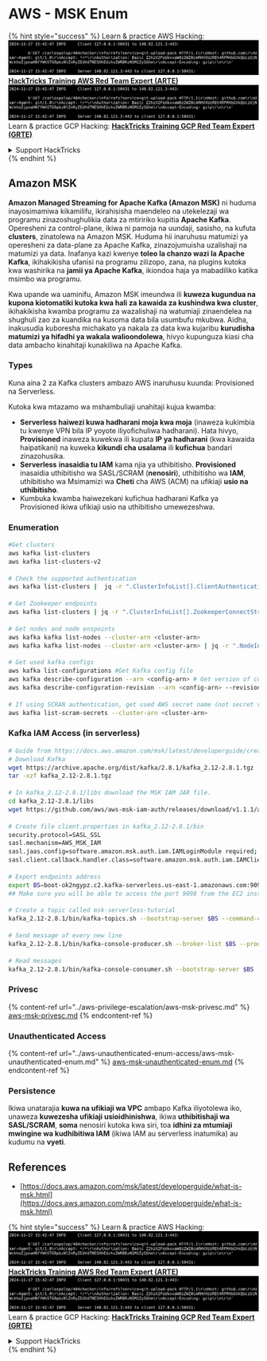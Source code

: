 # AWS - MSK Enum

{% hint style="success" %}
Learn & practice AWS Hacking:<img src="../../../.gitbook/assets/image (1).png" alt="" data-size="line">[**HackTricks Training AWS Red Team Expert (ARTE)**](https://training.hacktricks.xyz/courses/arte)<img src="../../../.gitbook/assets/image (1).png" alt="" data-size="line">\
Learn & practice GCP Hacking: <img src="../../../.gitbook/assets/image (2).png" alt="" data-size="line">[**HackTricks Training GCP Red Team Expert (GRTE)**<img src="../../../.gitbook/assets/image (2).png" alt="" data-size="line">](https://training.hacktricks.xyz/courses/grte)

<details>

<summary>Support HackTricks</summary>

* Check the [**subscription plans**](https://github.com/sponsors/carlospolop)!
* **Join the** 💬 [**Discord group**](https://discord.gg/hRep4RUj7f) or the [**telegram group**](https://t.me/peass) or **follow** us on **Twitter** 🐦 [**@hacktricks\_live**](https://twitter.com/hacktricks\_live)**.**
* **Share hacking tricks by submitting PRs to the** [**HackTricks**](https://github.com/carlospolop/hacktricks) and [**HackTricks Cloud**](https://github.com/carlospolop/hacktricks-cloud) github repos.

</details>
{% endhint %}

## Amazon MSK

**Amazon Managed Streaming for Apache Kafka (Amazon MSK)** ni huduma inayosimamiwa kikamilifu, ikirahisisha maendeleo na utekelezaji wa programu zinazoshughulikia data za mtiririko kupitia **Apache Kafka**. Operesheni za control-plane, ikiwa ni pamoja na uundaji, sasisho, na kufuta **clusters**, zinatolewa na Amazon MSK. Huduma hii inaruhusu matumizi ya operesheni za data-plane za Apache Kafka, zinazojumuisha uzalishaji na matumizi ya data. Inafanya kazi kwenye **toleo la chanzo wazi la Apache Kafka**, ikihakikisha ufanisi na programu zilizopo, zana, na plugins kutoka kwa washirika na **jamii ya Apache Kafka**, ikiondoa haja ya mabadiliko katika msimbo wa programu.

Kwa upande wa uaminifu, Amazon MSK imeundwa ili **kuweza kugundua na kupona kiotomatiki kutoka kwa hali za kawaida za kushindwa kwa cluster**, ikihakikisha kwamba programu za wazalishaji na watumiaji zinaendelea na shughuli zao za kuandika na kusoma data bila usumbufu mkubwa. Aidha, inakusudia kuboresha michakato ya nakala za data kwa kujaribu **kurudisha matumizi ya hifadhi ya wakala walioondolewa**, hivyo kupunguza kiasi cha data ambacho kinahitaji kunakiliwa na Apache Kafka.

### **Types**

Kuna aina 2 za Kafka clusters ambazo AWS inaruhusu kuunda: Provisioned na Serverless.

Kutoka kwa mtazamo wa mshambuliaji unahitaji kujua kwamba:

* **Serverless haiwezi kuwa hadharani moja kwa moja** (inaweza kukimbia tu kwenye VPN bila IP yoyote iliyofichuliwa hadharani). Hata hivyo, **Provisioned** inaweza kuwekwa ili kupata **IP ya hadharani** (kwa kawaida haipatikani) na kuweka **kikundi cha usalama** ili **kufichua** bandari zinazohusika.
* **Serverless** **inasaidia tu IAM** kama njia ya uthibitisho. **Provisioned** inasaidia uthibitisho wa SASL/SCRAM (**nenosiri**), uthibitisho wa **IAM**, uthibitisho wa Msimamizi wa **Cheti** cha AWS (ACM) na ufikiaji **usio na uthibitisho**.
* Kumbuka kwamba haiwezekani kufichua hadharani Kafka ya Provisioned ikiwa ufikiaji usio na uthibitisho umewezeshwa.

### Enumeration
```bash
#Get clusters
aws kafka list-clusters
aws kafka list-clusters-v2

# Check the supported authentication
aws kafka list-clusters |  jq -r ".ClusterInfoList[].ClientAuthentication"

# Get Zookeeper endpoints
aws kafka list-clusters | jq -r ".ClusterInfoList[].ZookeeperConnectString, .ClusterInfoList[].ZookeeperConnectStringTls"

# Get nodes and node enspoints
aws kafka kafka list-nodes --cluster-arn <cluster-arn>
aws kafka kafka list-nodes --cluster-arn <cluster-arn> | jq -r ".NodeInfoList[].BrokerNodeInfo.Endpoints" # Get endpoints

# Get used kafka configs
aws kafka list-configurations #Get Kafka config file
aws kafka describe-configuration --arn <config-arn> # Get version of config
aws kafka describe-configuration-revision --arn <config-arn> --revision <version> # Get content of config version

# If using SCRAN authentication, get used AWS secret name (not secret value)
aws kafka list-scram-secrets --cluster-arn <cluster-arn>
```
### Kafka IAM Access (in serverless)
```bash
# Guide from https://docs.aws.amazon.com/msk/latest/developerguide/create-serverless-cluster.html
# Download Kafka
wget https://archive.apache.org/dist/kafka/2.8.1/kafka_2.12-2.8.1.tgz
tar -xzf kafka_2.12-2.8.1.tgz

# In kafka_2.12-2.8.1/libs download the MSK IAM JAR file.
cd kafka_2.12-2.8.1/libs
wget https://github.com/aws/aws-msk-iam-auth/releases/download/v1.1.1/aws-msk-iam-auth-1.1.1-all.jar

# Create file client.properties in kafka_2.12-2.8.1/bin
security.protocol=SASL_SSL
sasl.mechanism=AWS_MSK_IAM
sasl.jaas.config=software.amazon.msk.auth.iam.IAMLoginModule required;
sasl.client.callback.handler.class=software.amazon.msk.auth.iam.IAMClientCallbackHandler

# Export endpoints address
export BS=boot-ok2ngypz.c2.kafka-serverless.us-east-1.amazonaws.com:9098
## Make sure you will be able to access the port 9098 from the EC2 instance (check VPS, subnets and SG)

# Create a topic called msk-serverless-tutorial
kafka_2.12-2.8.1/bin/kafka-topics.sh --bootstrap-server $BS --command-config client.properties --create --topic msk-serverless-tutorial --partitions 6

# Send message of every new line
kafka_2.12-2.8.1/bin/kafka-console-producer.sh --broker-list $BS --producer.config client.properties --topic msk-serverless-tutorial

# Read messages
kafka_2.12-2.8.1/bin/kafka-console-consumer.sh --bootstrap-server $BS --consumer.config client.properties --topic msk-serverless-tutorial --from-beginning
```
### Privesc

{% content-ref url="../aws-privilege-escalation/aws-msk-privesc.md" %}
[aws-msk-privesc.md](../aws-privilege-escalation/aws-msk-privesc.md)
{% endcontent-ref %}

### Unauthenticated Access

{% content-ref url="../aws-unauthenticated-enum-access/aws-msk-unauthenticated-enum.md" %}
[aws-msk-unauthenticated-enum.md](../aws-unauthenticated-enum-access/aws-msk-unauthenticated-enum.md)
{% endcontent-ref %}

### Persistence

Ikiwa unatarajia **kuwa na ufikiaji wa VPC** ambapo Kafka iliyotolewa iko, unaweza **kuwezesha ufikiaji usioidhinishwa**, ikiwa **uthibitishaji wa SASL/SCRAM**, **soma** nenosiri kutoka kwa siri, toa **idhini za mtumiaji mwingine wa kudhibitiwa IAM** (ikiwa IAM au serverless inatumika) au kudumu na **vyeti**.

## References

* [https://docs.aws.amazon.com/msk/latest/developerguide/what-is-msk.html](https://docs.aws.amazon.com/msk/latest/developerguide/what-is-msk.html)

{% hint style="success" %}
Learn & practice AWS Hacking:<img src="../../../.gitbook/assets/image (1).png" alt="" data-size="line">[**HackTricks Training AWS Red Team Expert (ARTE)**](https://training.hacktricks.xyz/courses/arte)<img src="../../../.gitbook/assets/image (1).png" alt="" data-size="line">\
Learn & practice GCP Hacking: <img src="../../../.gitbook/assets/image (2).png" alt="" data-size="line">[**HackTricks Training GCP Red Team Expert (GRTE)**<img src="../../../.gitbook/assets/image (2).png" alt="" data-size="line">](https://training.hacktricks.xyz/courses/grte)

<details>

<summary>Support HackTricks</summary>

* Check the [**subscription plans**](https://github.com/sponsors/carlospolop)!
* **Join the** 💬 [**Discord group**](https://discord.gg/hRep4RUj7f) or the [**telegram group**](https://t.me/peass) or **follow** us on **Twitter** 🐦 [**@hacktricks\_live**](https://twitter.com/hacktricks\_live)**.**
* **Share hacking tricks by submitting PRs to the** [**HackTricks**](https://github.com/carlospolop/hacktricks) and [**HackTricks Cloud**](https://github.com/carlospolop/hacktricks-cloud) github repos.

</details>
{% endhint %}
